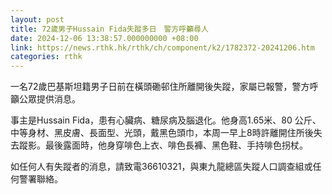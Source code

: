 ```yaml
---
layout: post
title: 72歲男子Hussain Fida失蹤多日　警方呼籲尋人
date: 2024-12-06 13:38:57.000000000 +08:00
link: https://news.rthk.hk/rthk/ch/component/k2/1782372-20241206.htm
categories: rthk
---
```


一名72歲巴基斯坦籍男子日前在橫頭磡邨住所離開後失蹤，家屬已報警，警方呼籲公眾提供消息。

事主是Hussain Fida，患有心臟病、糖尿病及腦退化。他身高1.65米、80 公斤、中等身材、黑皮膚、長面型、光頭，戴黑色頭巾，本周一早上8時許離開住所後失去蹤影。最後露面時，他身穿啡色上衣、啡色長褲、黑色鞋、手持啡色拐杖。

如任何人有失蹤者的消息，請致電36610321，與東九龍總區失蹤人口調查組或任何警署聯絡。
